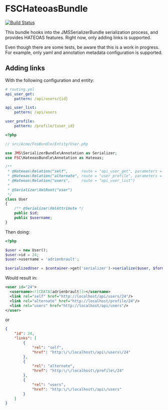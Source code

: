 FSCHateoasBundle
================

[![Build Status](https://secure.travis-ci.org/TheFootballSocialClub/FSCHateoasBundle.png)](http://travis-ci.org/TheFootballSocialClub/FSCHateoasBundle)

This bundle hooks into the JMSSerializerBundle serialization process, and provides HATEOAS features.
Right now, only adding links is supported.

Even though there are some tests, be aware that this is a work in progress.
For example, only yaml and annotation metadata configuration is supported.

Adding links
------------

With the following configuration and entity:

```yaml
# routing.yml
api_user_get:
    pattern: /api/users/{id}

api_user_list:
    pattern: /api/users

user_profile:
    pattern: /profile/{user_id}
```

```php
<?php

// src/Acme/FooBundle/Entity/User.php

use JMS\SerializerBundle\Annotation as Serializer;
use FSC\HateoasBundle\Annotation as Hateoas;

/**
 * @Hateoas\Relation("self",      route = "api_user_get", parameters = { "id" = "id" })
 * @Hateoas\Relation("alternate", route = "user_profile", parameters = { "user_id" = "id" })
 * @Hateoas\Relation("users",     route = "api_user_list")
 *
 * @Serializer\XmlRoot("user")
 */
class User
{
    /** @Serializer\XmlAttribute */
    public $id;
    public $username;
}
```

Then doing:

```php
<?php

$user = new User();
$user->id = 24;
$user->username = 'adrienbrault';

$serializedUser = $container->get('serializer')->serialize($user, $format);
```

Would result in:

```xml
<user id="24">
  <username><![CDATA[adrienbrault]]></username>
  <link rel="self" href="http://localhost/api/users/24"/>
  <link rel="alternate" href="http://localhost/profile/24"/>
  <link rel="users" href="http://localhost/api/users"/>
</user>
```

or

```json
{
    "id": 24,
    "links": [
        {
            "rel": "self",
            "href": "http:\/\/localhost\/api\/users\/24"
        },
        {
            "rel": "alternate",
            "href": "http:\/\/localhost\/profile\/24"
        },
        {
            "rel": "users",
            "href": "http:\/\/localhost\/api\/users"
        }
    ]
}
```
